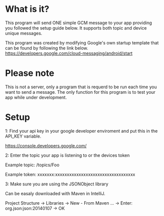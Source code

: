 # What is it?
This program will send ONE simple GCM message to your app providing you followed the setup guide below. It supports both topic and device unique messages.

This program was created by modifying Google's own startup template that can be found by following the link below.
https://developers.google.com/cloud-messaging/android/start

# Please note
This is not a server, only a program that is requerd to be run each time you want to send a message. The only function for this program is to test your app while under development.

# Setup
1: Find your api key in your google developer enviroment and put this in the API_KEY variable.

https://console.developers.google.com/


2: Enter the topic your app is listening to or the devices token

Example topic: /topics/Foo

Example token: xxxxxxx:xxxxxxxxxxxxxxxxxxxxxxxxxxxxxxxxxx

3: Make sure you are using the JSONObject library

Can be easaly downloaded with Maven in IntelliJ.

Project Structure -> Libraries -> New - From Maven ... -> Enter: org.json:json:20140107 -> OK
